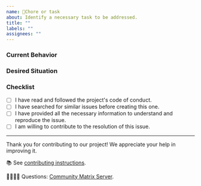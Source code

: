 ```yaml
---
name: 🧹Chore or task
about: Identify a necessary task to be addressed.
title: ""
labels: ""
assignees: ""
---
```


### Current Behavior

<!-- A brief description of what the current circumstance is. -->

### Desired Situation

<!-- A brief description of the necessary action to take. -->

### Checklist

-   [ ] I have read and followed the project's code of conduct.
-   [ ] I have searched for similar issues before creating this one.
-   [ ] I have provided all the necessary information to understand and reproduce the issue.
-   [ ] I am willing to contribute to the resolution of this issue.

---

Thank you for contributing to our project! We appreciate your help in improving it.

📚 See [contributing instructions](https://github.com/sugarlabs/musicblocks/blob/master/README.md).

🙋🏾🙋🏼 Questions: [Community Matrix Server](https://matrix.to/#/#sugar:matrix.org).
